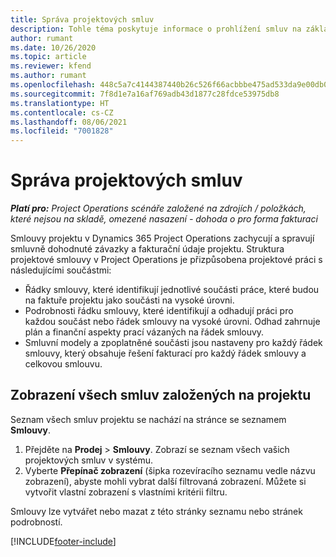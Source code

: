 ```yaml
---
title: Správa projektových smluv
description: Tohle téma poskytuje informace o prohlížení smluv na základě projektu.
author: rumant
ms.date: 10/26/2020
ms.topic: article
ms.reviewer: kfend
ms.author: rumant
ms.openlocfilehash: 448c5a7c4144387440b26c526f66acbbbe475ad533da9e00db0eb5d5e86be9e8
ms.sourcegitcommit: 7f8d1e7a16af769adb43d1877c28fdce53975db8
ms.translationtype: HT
ms.contentlocale: cs-CZ
ms.lasthandoff: 08/06/2021
ms.locfileid: "7001828"
---
```

# <a name="manage-project-contracts"></a>Správa projektových smluv

_**Platí pro:** Project Operations scénáře založené na zdrojích / položkách, které nejsou na skladě, omezené nasazení - dohoda o pro forma fakturaci_

Smlouvy projektu v Dynamics 365 Project Operations zachycují a spravují smluvně dohodnuté závazky a fakturační údaje projektu. Struktura projektové smlouvy v Project Operations je přizpůsobena projektové práci s následujícími součástmi:

- Řádky smlouvy, které identifikují jednotlivé součásti práce, které budou na faktuře projektu jako součásti na vysoké úrovni.
- Podrobnosti řádku smlouvy, které identifikují a odhadují práci pro každou součást nebo řádek smlouvy na vysoké úrovni. Odhad zahrnuje plán a finanční aspekty prací vázaných na řádek smlouvy.
- Smluvní modely a zpoplatněné součásti jsou nastaveny pro každý řádek smlouvy, který obsahuje řešení fakturací pro každý řádek smlouvy a celkovou smlouvu.

## <a name="view-all-project-based-contracts"></a>Zobrazení všech smluv založených na projektu

Seznam všech smluv projektu se nachází na stránce se seznamem **Smlouvy**. 

1. Přejděte na **Prodej** > **Smlouvy**. Zobrazí se seznam všech vašich projektových smluv v systému. 
2. Vyberte **Přepínač zobrazení** (šipka rozevíracího seznamu vedle názvu zobrazení), abyste mohli vybrat další filtrovaná zobrazení. Můžete si vytvořit vlastní zobrazení s vlastními kritérii filtru.

Smlouvy lze vytvářet nebo mazat z této stránky seznamu nebo stránek podrobností.


[!INCLUDE[footer-include](../../includes/footer-banner.md)]